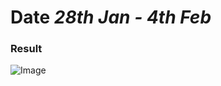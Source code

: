 # Date *28th Jan - 4th Feb*

### **Result**
![Image](https://github.com/sanjaya-acharya/Java/blob/main/Lab4%20-%20Graphics%2C%20Echo%20Server%2C%20SQL%20-%20CURD/Shapes/Result.jpeg)
